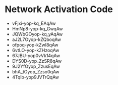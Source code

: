 # Network Activation Code
* vFjxi-yop-kq_EAqAw
* HmNp8-yop-kq_GwqAw
* JQWbGOyop-kq_yAqAw
* aJ2L7Oyop-kZQboqAw
* ofpoq-yop-kZwI8qAw
* 6vtLO-yop-kZHzoqAw
* 67JBU-yop0vVk14qAw
* DYS0D-yop_ZzSR8qAw
* 9J2YfOyop_ZzusEqAw
* bhA_tOyop_Zzso0qAw
* 4Tqlb-yop9JVTrQqAw